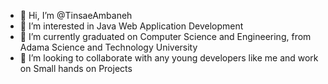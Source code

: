 - 👋 Hi, I’m @TinsaeAmbaneh
- 👀 I’m interested in Java Web Application Development
- 🌱 I’m currently graduated on Computer Science and Engineering, from Adama Science and Technology University
- 💞️ I’m looking to collaborate with any young developers like me and work on Small hands on Projects 


<!---
TinsaeAmbaneh/TinsaeAmbaneh is a ✨ special ✨ repository because its `README.md` (this file) appears on your GitHub profile.
You can click the Preview link to take a look at your changes.
--->
